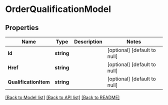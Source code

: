 # OrderQualificationModel

## Properties
Name | Type | Description | Notes
------------ | ------------- | ------------- | -------------
**Id** | **string** |  | [optional] [default to null]
**Href** | **string** |  | [optional] [default to null]
**QualificationItem** | **string** |  | [optional] [default to null]

[[Back to Model list]](../README.md#documentation-for-models) [[Back to API list]](../README.md#documentation-for-api-endpoints) [[Back to README]](../README.md)

